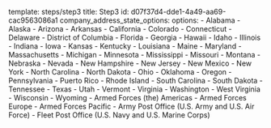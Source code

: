 template: steps/step3
title: Step3
id: d07f37d4-dde1-4a49-aa69-cac9563086a1
company_address_state_options:
   options:
       - Alabama
       - Alaska
       - Arizona
       - Arkansas
       - California
       - Colorado
       - Connecticut
       - Delaware
       - District of Columbia
       - Florida
       - Georgia
       - Hawaii
       - Idaho
       - Illinois
       - Indiana
       - Iowa
       - Kansas
       - Kentucky
       - Louisiana
       - Maine
       - Maryland
       - Massachusetts
       - Michigan
       - Minnesota
       - Mississippi
       - Missouri
       - Montana
       - Nebraska
       - Nevada
       - New Hampshire
       - New Jersey
       - New Mexico
       - New York
       - North Carolina
       - North Dakota
       - Ohio
       - Oklahoma
       - Oregon
       - Pennsylvania
       - Puerto Rico
       - Rhode Island
       - South Carolina
       - South Dakota
       - Tennessee
       - Texas
       - Utah
       - Vermont
       - Virginia
       - Washington
       - West Virginia
       - Wisconsin
       - Wyoming
       - Armed Forces (the) Americas
       - Armed Forces Europe
       - Armed Forces Pacific
       - Army Post Office (U.S. Army and U.S. Air Force)
       - Fleet Post Office (U.S. Navy and U.S. Marine Corps)